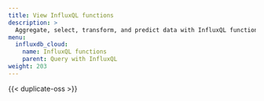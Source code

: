 ```yaml
---
title: View InfluxQL functions
description: >
  Aggregate, select, transform, and predict data with InfluxQL functions.
menu:
  influxdb_cloud:
    name: InfluxQL functions
    parent: Query with InfluxQL
weight: 203
---
```


{{< duplicate-oss >}}

